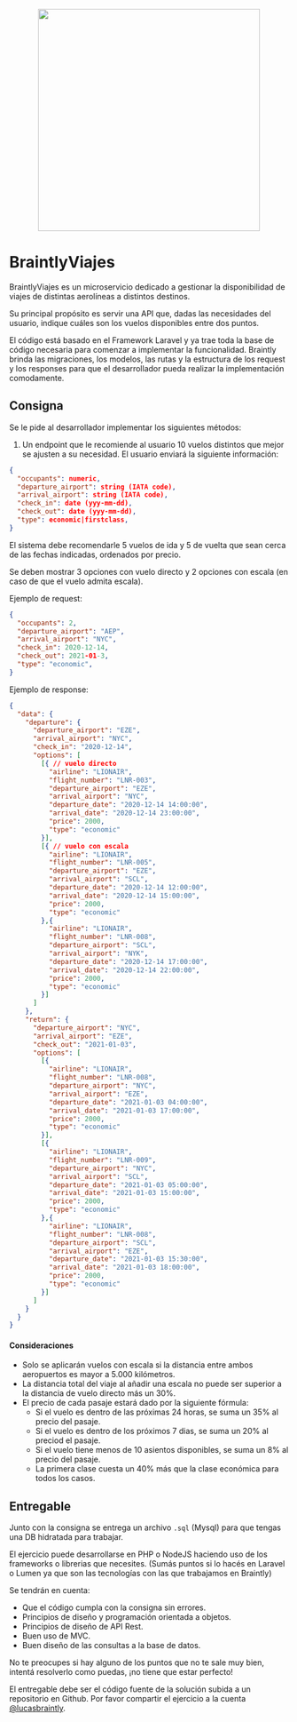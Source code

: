 <p align="center"><img src="https://i.imgur.com/Htvlmil.png" width="400"></p>

# BraintlyViajes

BraintlyViajes es un microservicio dedicado a gestionar la disponibilidad de viajes de distintas aerolíneas a distintos destinos. 

Su principal propósito es servir una API que, dadas las necesidades del usuario, indique cuáles son los vuelos disponibles entre dos puntos.

El código está basado en el Framework Laravel y ya trae toda la base de código necesaria para comenzar a implementar la funcionalidad. Braintly brinda las migraciones, los modelos, las rutas y la estructura de los request y los responses para que el desarrollador pueda realizar la implementación comodamente.

## Consigna

Se le pide al desarrollador implementar los siguientes métodos:
1. Un endpoint que le recomiende al usuario 10 vuelos distintos que mejor se ajusten a su necesidad. El usuario enviará la siguiente información:
```json
{
  "occupants": numeric,
  "departure_airport": string (IATA code),
  "arrival_airport": string (IATA code),
  "check_in": date (yyy-mm-dd), 
  "check_out": date (yyy-mm-dd), 
  "type": economic|firstclass,
}
```

El sistema debe recomendarle 5 vuelos de ida y 5 de vuelta que sean cerca de las fechas indicadas, ordenados por precio. 

Se deben mostrar 3 opciones con vuelo directo y 2 opciones con escala (en caso de que el vuelo admita escala). 

Ejemplo de request:
```json
{
  "occupants": 2,
  "departure_airport": "AEP",
  "arrival_airport": "NYC",
  "check_in": 2020-12-14, 
  "check_out": 2021-01-3, 
  "type": "economic",
}
```

Ejemplo de response:
```json
{
  "data": {
    "departure": {
      "departure_airport": "EZE",
      "arrival_airport": "NYC",
      "check_in": "2020-12-14",
      "options": [
        [{ // vuelo directo
          "airline": "LIONAIR",
          "flight_number": "LNR-003",
          "departure_airport": "EZE",
          "arrival_airport": "NYC",
          "departure_date": "2020-12-14 14:00:00",
          "arrival_date": "2020-12-14 23:00:00",
          "price": 2000,
          "type": "economic"
        }],
        [{ // vuelo con escala
          "airline": "LIONAIR",
          "flight_number": "LNR-005",
          "departure_airport": "EZE",
          "arrival_airport": "SCL",
          "departure_date": "2020-12-14 12:00:00",
          "arrival_date": "2020-12-14 15:00:00",
          "price": 2000,
          "type": "economic"
        },{
          "airline": "LIONAIR",
          "flight_number": "LNR-008",
          "departure_airport": "SCL",
          "arrival_airport": "NYK",
          "departure_date": "2020-12-14 17:00:00",
          "arrival_date": "2020-12-14 22:00:00",
          "price": 2000,
          "type": "economic"
        }]
      ]
    },
    "return": {
      "departure_airport": "NYC",
      "arrival_airport": "EZE",
      "check_out": "2021-01-03",
      "options": [
        [{
          "airline": "LIONAIR",
          "flight_number": "LNR-008",
          "departure_airport": "NYC",
          "arrival_airport": "EZE",
          "departure_date": "2021-01-03 04:00:00",
          "arrival_date": "2021-01-03 17:00:00",
          "price": 2000,
          "type": "economic"
        }],
        [{
          "airline": "LIONAIR",
          "flight_number": "LNR-009",
          "departure_airport": "NYC",
          "arrival_airport": "SCL",
          "departure_date": "2021-01-03 05:00:00",
          "arrival_date": "2021-01-03 15:00:00",
          "price": 2000,
          "type": "economic"
        },{
          "airline": "LIONAIR",
          "flight_number": "LNR-008",
          "departure_airport": "SCL",
          "arrival_airport": "EZE",
          "departure_date": "2021-01-03 15:30:00",
          "arrival_date": "2021-01-03 18:00:00",
          "price": 2000,
          "type": "economic"
        }]
      ]
    }
  }
}

```
#### Consideraciones
* Solo se aplicarán vuelos con escala si la distancia entre ambos aeropuertos es mayor a 5.000 kilómetros.
* La distancia total del viaje al añadir una escala no puede ser superior a la distancia de vuelo directo más un 30%.
* El precio de cada pasaje estará dado por la siguiente fórmula:
    * Si el vuelo es dentro de las próximas 24 horas, se suma un 35% al precio del pasaje.
    * Si el vuelo es dentro de los próximos 7 dias, se suma un 20% al preciod el pasaje.
    * Si el vuelo tiene menos de 10 asientos disponibles, se suma un 8% al precio del pasaje.
    * La primera clase cuesta un 40% más que la clase económica para todos los casos.

## Entregable

Junto con la consigna se entrega un archivo `.sql` (Mysql) para que tengas una DB hidratada para trabajar.

El ejercicio puede desarrollarse en PHP o NodeJS haciendo uso de los frameworks o librerias que necesites. (Sumás puntos si lo hacés en Laravel o Lumen ya que son las tecnologías con las que trabajamos en Braintly)

Se tendrán en cuenta:
* Que el código cumpla con la consigna sin errores.
* Principios de diseño y programación orientada a objetos.
* Principios de diseño de API Rest.
* Buen uso de MVC.
* Buen diseño de las consultas a la base de datos.

No te preocupes si hay alguno de los puntos que no te sale muy bien, intentá resolverlo como puedas, ¡no tiene que estar perfecto!

El entregable debe ser el código fuente de la solución subida a un repositorio en Github. Por favor compartir el ejercicio a la cuenta [@lucasbraintly](https://github.com/lucasbraintly).


